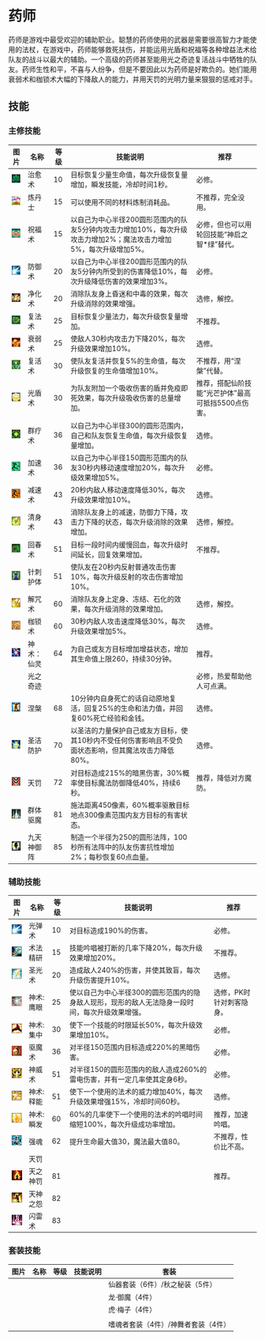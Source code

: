 # 药师

药师是游戏中最受欢迎的辅助职业。聪慧的药师使用的武器是需要很高智力才能使用的法杖，在游戏中，药师能够救死扶伤，并能运用光盾和祝福等各种增益法术给队友的战斗以最大的辅助。一个高级的药师甚至能用光之奇迹复活战斗中牺牲的队友。药师生性和平，不喜与人纷争，但是不要因此以为药师是好欺负的。她们能用衰弱术和枷锁术大幅的下降敌人的能力，并用天罚的光明力量来狠狠的惩戒对手。

## 技能

### 主修技能

| 图片                                         | 名称       | 等级  | 技能说明                                                     | 推荐                                               |
| -------------------------------------------- | ---------- | ----- | ------------------------------------------------------------ | -------------------------------------------------- |
| ![](/static/images/game/zhiye/newer_054.jpg) | 治愈术     | 10    | 目标恢复少量生命值，每次升级恢复量增加，瞬发技能，冷却时间1秒。 | 必修。                                             |
| ![](/static/images/game/zhiye/newer_055.jpg) | 炼丹士     | 15    | 可以使用不同的材料炼制消耗品。                               | 不推荐，完全没用。                                 |
| ![](/static/images/game/zhiye/newer_056.jpg) | 祝福术     | 15    | 以自己为中心半径200圆形范围内的队友5分钟内攻击力增加10%，每次升级攻击力增加2%；魔法攻击力增加5%，每次升级增加5%。 | 必修，但也可以用轮回技能“神启之智*绿”替代。        |
| ![](/static/images/game/zhiye/newer_057.jpg) | 防御术     | 20    | 以自己为中心半径200圆形范围内的队友5分钟内所受到的伤害降低10%，每次升级降低伤害的效果增加3%。 | 必修。                                             |
| ![](/static/images/game/zhiye/newer_058.jpg) | 净化术     | 20    | 消除队友身上昏迷和中毒的效果，每次升级消除的效果增强。       | 选修，解控。                                       |
| ![](/static/images/game/zhiye/newer_059.jpg) | 复法术     | 25    | 目标恢复少量法力，每次升级恢复量增加。                       | 不推荐。                                           |
| ![](/static/images/game/zhiye/newer_060.jpg) | 衰弱术     | 25    | 使敌人30秒内攻击力下降20%，每次升级效果增加10%。             | 选修。                                             |
| ![](/static/images/game/zhiye/newer_061.jpg) | 复活术     | 30    | 使队友复活并恢复5%的生命值，每次升级恢复的生命值增加10%。    | 不推荐，用“涅槃”代替。                             |
| ![](/static/images/game/zhiye/newer_062.jpg) | 光盾术     | 30    | 为队友附加一个吸收伤害的盾并免疫即死效果，每次升级吸收伤害的总量增加。 | 推荐，搭配仙阶技能“光芒护体”最高可抵挡5500点伤害。 |
| ![](/static/images/game/zhiye/newer_063.jpg) | 群疗术     | 36    | 以自己为中心半径300的圆形范围内，自己和队友恢复生命值，每次升级恢复量增加。 | 选修。                                             |
| ![](/static/images/game/zhiye/newer_064.jpg) | 加速术     | 36    | 以自己为中心半径150圆形范围内的队友30秒内移动速度增加20%，每次升级效果增加5%。 | 必修。                                             |
| ![](/static/images/game/zhiye/newer_065.jpg) | 减速术     | 43    | 20秒内敌人移动速度降低30%，每次升级效果增加10%。             | 选修。                                             |
| ![](/static/images/game/zhiye/newer_066.jpg) | 清身术     | 43    | 消除队友身上的减速，防御力下降，攻击力下降的状态，每次升级消除的效果增加。 | 选修，解控。                                       |
| ![](/static/images/game/zhiye/newer_067.jpg) | 回春术     | 51    | 目标一段时间内缓慢回血，每次升级时间延长，回复效果增加。     | 不推荐。                                           |
| ![](/static/images/game/zhiye/newer_068.jpg) | 针刺护体   | 51    | 使队友在20秒内反射普通攻击伤害10%，每次升级反射的攻击伤害增加10%。 |                                                    |
| ![](/static/images/game/zhiye/newer_069.jpg) | 解咒术     | 60    | 消除队友身上定身、冻结、石化的效果，每次升级消除的效果增加。 | 选修，解控。                                       |
| ![](/static/images/game/zhiye/newer_070.jpg) | 枷锁术     | 60    | 30秒内敌人攻击速度降低30%，每次升级效果增加5%。              | 选修。                                             |
| ![](/static/images/game/zhiye/newer_071.jpg) | 神术：仙灵 | 64    | 为自己或友方目标增加增益状态，增加其生命值上限260，持续30分钟。 | 推荐。                                             |
| <br/>                                        | 光之奇迹   | <br/> | <br/>                                                        | 必修，热爱帮助他人可点满。                         |
| ![](/static/images/game/zhiye/newer_072.jpg) | 涅槃       | 68    | 10分钟内自身死亡的话自动原地复活，回复25%的生命和法力值，并回复60%死亡经验和金钱。 | 选修。                                             |
| ![](/static/images/game/zhiye/newer_073.jpg) | 圣洁防护   | 70    | 以圣洁的力量保护自己或友方目标，使其10秒内不受任何伤害影响且不受负面状态影响，但其魔法攻击力降低80%。 | 选修。                                             |
| ![](/static/images/game/zhiye/newer_074.jpg) | 天罚       | 72    | 对目标造成215%的暗黑伤害，30%概率使目标魔法防御降低40%，持续6秒。 | 推荐，降低对方魔防。                               |
| ![img](/static/images/game/zhiye/j16.jpg)    | 群体驱魔   | 81    | 施法距离450像素，60%概率驱散目标地点300像素范围内友方目标的有害状态。 |                                                    |
| ![img](/static/images/game/zhiye/j19.jpg)    | 九天神御阵 | 85    | 制造一个半径为250的圆形法阵，100秒所有法阵中的队友伤害抗性增加2%；每秒恢复60点血量。 |                                                    |

### 辅助技能

| 图片                                         | 名称      | 等级  | 技能说明                                                     | 推荐                     |
| -------------------------------------------- | --------- | ----- | ------------------------------------------------------------ | ------------------------ |
| ![](/static/images/game/zhiye/newer_075.jpg) | 光弹术    | 10    | 对目标造成190%的伤害。                                       | 必修。                   |
| ![](/static/images/game/zhiye/newer_076.jpg) | 术法精研  | 15    | 技能吟唱被打断的几率下降20%，每次升级效果增加20%。           | 不推荐。                 |
| ![](/static/images/game/zhiye/newer_077.jpg) | 圣光术    | 20    | 造成敌人240%的伤害，并使其致盲，每次升级伤害提升10%。        | 选修。                   |
| ![](/static/images/game/zhiye/newer_078.jpg) | 神术:鹰眼 | 25    | 使以自己为中心半径300的圆形范围内的隐身敌人现形，现形的敌人无法隐身一段时间，每次升级效果增强。 | 选修，PK时针对刺客隐身。 |
| ![](/static/images/game/zhiye/newer_079.jpg) | 神术:集中 | 30    | 使下一个技能的时限延长50%，每次升级效果增加10%。             | 必修。                   |
| ![](/static/images/game/zhiye/newer_080.jpg) | 驱魔术    | 36    | 对半径150范围内目标造成220%的黑暗伤害。                      | 必修。                   |
| ![](/static/images/game/zhiye/newer_081.jpg) | 神威术    | 51    | 对半径150的圆形范围内的敌人造成260%的雷电伤害，并有一定几率使其定身6秒。 | 必修。                   |
| ![](/static/images/game/zhiye/newer_082.jpg) | 神术:释能 | 51    | 使下一个使用的法术的威力增加40%，每次升级效果增强15%，冷却时间60秒。 | 选修。                   |
| ![](/static/images/game/zhiye/newer_083.jpg) | 神术:瞬发 | 60    | 60%的几率使下一个使用的法术的吟唱时间缩短100%，每次升级成功率增加。 | 推荐，加速吟唱。         |
| ![](/static/images/game/zhiye/newer_084.jpg) | 强魂      | 62    | 提升生命最大值30，魔法最大值80。                             | 不推荐，性价比不高。     |
| <br/>                                        | 天罚      | <br/> | <br/>                                                        |                          |
| ![img](/static/images/game/zhiye/j20.jpg)    | 天之神罚  | 81    | <br/>                                                        | 推荐。                   |
| ![img](/static/images/game/zhiye/j17.jpg)    | 天神之怨  | 82    | <br/>                                                        |                          |
| ![img](/static/images/game/zhiye/j18.jpg)    | 闪雷术    | 83    | <br/>                                                        |                          |

### 套装技能

| 图片 | 名称 | 等级 | 技能说明 | 套装                                |
| ---- | ---- | ---- | -------- | ----------------------------------- |
|      |      |      |          | 仙器套装（6件）/秋之秘装（5件）     |
|      |      |      |          | 龙·御魔（4件）                      |
|      |      |      |          | 虎·梅子（4件）                      |
|      |      |      |          |                                     |
|      |      |      |          | 嗜魂者套装（4件）/神舞者套装（4件） |
